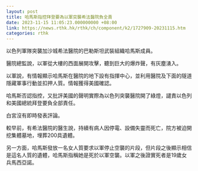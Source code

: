 ```yaml
---
layout: post
title: 哈馬斯指控拜登要為以軍突襲希法醫院負全責
date: 2023-11-15 11:05:23.000000000 +08:00
link: https://news.rthk.hk/rthk/ch/component/k2/1727909-20231115.htm
categories: rthk
---
```


以色列軍隊突襲加沙城希法醫院的巴勒斯坦武裝組織哈馬斯成員。

醫院總監說，以軍從大樓的西面展開攻擊，聽到巨大的爆炸聲，有灰塵湧入。

以軍說，有情報顯示哈馬斯在醫院的地下設有指揮中心，並利用醫院及下面的隧道隱藏軍事行動並扣押人質。情報獲得美國確認。

哈馬斯否認指控，又批評美國的聲明實際為以色列突襲醫院開了綠燈，譴責以色列和美國總統拜登要負全部責任。

白宮沒有即時發表評論。

較早前，有希法醫院的醫生說，持續有病人因停電、設備失靈而死亡，院方被迫開挖集體墓地，埋葬200具遺體。

另一方面，哈馬斯發放一名女人質要求以軍停止空襲的片段，但片段之後顯示相信是這名人質的遺體，哈馬斯指稱她是死於以軍空襲。以軍之後證實死者是19歲女兵馬西亞諾。
